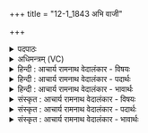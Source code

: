 +++
title = "12-1_1843 अभि वाजी"

+++
<details><summary>पदपाठः</summary>

अ꣣भि꣢। वा꣣जी꣢। वि꣣श्व꣡रू꣢पः। वि꣣श्व꣢। रू꣣पः। ज꣡नित्र꣢म्। हि꣣रण्य꣡य꣢म्। बि꣡भ्र꣢꣯त्। अ꣡त्क꣢꣯म्। सु꣣पर्णः꣢। सु꣣। प꣢र्णः। सू꣡र्य꣢꣯स्य। भा꣣नु꣢म्। ऋ꣣तुथा꣢। व꣡सा꣢꣯नः। प꣡रि꣢꣯। स्व꣣य꣢म्। मे꣡ध꣢꣯म्। ऋ꣣ज्रः꣢। ज꣣जान। १८४३।
</details>

<details><summary>अधिमन्त्रम् (VC)</summary>

- अग्निः
- सुपर्णः
- त्रिष्टुप्
- धैवतः
</details>

<details><summary>हिन्दी : आचार्य रामनाथ वेदालंकार - विषयः</summary>

प्रथम मन्त्र में अग्नि नाम से जगदीश्वर के गुण-कर्मों का वर्णन है।
</details>

<details><summary>हिन्दी : आचार्य रामनाथ वेदालंकार - पदार्थः</summary>

पदार्थान्वयभाषाः -  (वाजी) बलवान् (विश्वरूपः) सब रूपों को देनेवाला, (सुपर्णः) श्रेष्ठ पालनकर्ता, (ऋज्रः) सर्वव्यापक वह अग्निनामक परमेश्वर (जनित्रम्) वृष्टि के उत्पादक, (हिरण्ययम्) सुनहरे (अत्कम्) विद्युद्रूप वज्र को (बिभ्रत्) धारण करता हुआ, (ऋतुथा) ऋतुओं के अनुकूल (सूर्यस्य) सूर्य के (भानुम्) तेज को (वसानः) बसाता हुआ (स्वयम्) अपने आप (मेघम्) सृष्टि-यज्ञ को (जजान) चला रहा है ॥१॥
</details>

<details><summary>हिन्दी : आचार्य रामनाथ वेदालंकार - भावार्थः</summary>

भावार्थभाषाः -  संसार में जो कुछ भी प्राकृतिक घटना-चक्र चल रहा है,उस सबको परमेश्वर ही सञ्चालित करता है ॥१॥
</details>

<details><summary>संस्कृत : आचार्य रामनाथ वेदालंकार - विषयः</summary>

प्रथमे मन्त्रेऽग्निनाम्ना जगदीश्वरस्य गुणकर्माणि वर्णयति।
</details>

<details><summary>संस्कृत : आचार्य रामनाथ वेदालंकार - पदार्थः</summary>

पदार्थान्वयभाषाः -  (वाजी) बलवान् (विश्वरूपः) विश्वं रूपं यस्मात् सः, (सुपर्णः) सुपालकः, (ऋज्रः) सर्वगतः सोऽग्निः परमेश्वरः।[अर्जति गच्छतीति ऋज्रः। ऋज गत्यादिषु,भ्वादिः। ‘ऋज्रेन्द्राग्र०’ उ० २।२९ इति निपातः।]जनित्रम् वृष्ट्युत्पादकम्, (हिरण्ययम्) हिरण्मयम् (अत्कम्) विद्युद्वज्रम्।[अत्क इति वज्रनाम। निघं० २।२] (बिभ्रत्) धारयन्, (ऋतुथा) ऋत्वनुकूलम् (सूर्यस्य) आदित्यस्य (भानुम्) तेजः (वसानः) निवासयन् (स्वयम्) स्वात्मना (मेघम्) सृष्टियज्ञम् (जजान) सञ्चालयति ॥१॥
</details>

<details><summary>संस्कृत : आचार्य रामनाथ वेदालंकार - भावार्थः</summary>

भावार्थभाषाः -  जगति यत्किञ्चिदपि प्राकृतिकं घटनाचक्रं प्रवर्तते तत्सर्वं परमेश्वरकृतमेव ॥१॥
</details>